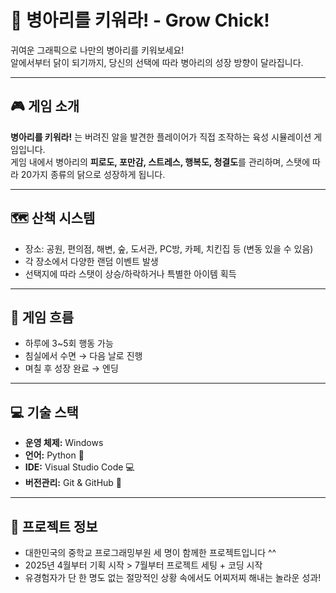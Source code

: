 
# 🐣 병아리를 키워라! - Grow Chick!

귀여운 그래픽으로 나만의 병아리를 키워보세요!  
알에서부터 닭이 되기까지, 당신의 선택에 따라 병아리의 성장 방향이 달라집니다.

---

## 🎮 게임 소개

**병아리를 키워라!** 는 버려진 알을 발견한 플레이어가 직접 조작하는 육성 시뮬레이션 게임입니다.  
게임 내에서 병아리의 **피로도, 포만감, 스트레스, 행복도, 청결도**를 관리하며, 스탯에 따라 20가지 종류의 닭으로 성장하게 됩니다.

---


## 🗺 산책 시스템

- 장소: 공원, 편의점, 해변, 숲, 도서관, PC방, 카페, 치킨집 등 (변동 있을 수 있음)
- 각 장소에서 다양한 랜덤 이벤트 발생
- 선택지에 따라 스탯이 상승/하락하거나 특별한 아이템 획득

---

## 📅 게임 흐름

- 하루에 3~5회 행동 가능
- 침실에서 수면 → 다음 날로 진행
- 며칠 후 성장 완료 → 엔딩

---

## 💻 기술 스택

- **운영 체제:** Windows
- **언어:** Python 🐍  
- **IDE:** Visual Studio Code 💻  
- **버전관리:** Git & GitHub 🐙

---

## 📁 프로젝트 정보

- 대한민국의 중학교 프로그래밍부원 세 명이 함께한 프로젝트입니다 ^^
- 2025년 4월부터 기획 시작 > 7월부터 프로젝트 세팅 + 코딩 시작
- 유경험자가 단 한 명도 없는 절망적인 상황 속에서도 어찌저찌 해내는 놀라운 성과!
